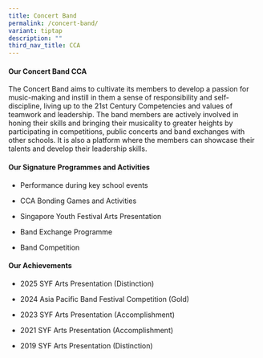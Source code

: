 ```yaml
---
title: Concert Band
permalink: /concert-band/
variant: tiptap
description: ""
third_nav_title: CCA
---
```

<h4><strong>Our Concert Band CCA</strong></h4>
<p>The Concert Band aims to cultivate its members to develop a passion for
music-making and instill in them a sense of responsibility and self-discipline,
living up to the 21st Century Competencies and values of teamwork and leadership.&nbsp;The
band members are actively involved in honing their skills and bringing
their musicality to greater heights by participating in competitions, public
concerts and band exchanges with other schools. It is also a platform where
the members can showcase their talents and develop their leadership skills.</p>
<h4><strong>Our Signature Programmes and Activities</strong></h4>
<ul data-tight="true" class="tight">
<li>
<p>Performance during key school events&nbsp;</p>
</li>
<li>
<p>CCA Bonding Games and Activities</p>
</li>
<li>
<p>Singapore Youth Festival Arts Presentation&nbsp;</p>
</li>
<li>
<p>Band Exchange Programme</p>
</li>
<li>
<p>Band Competition</p>
</li>
</ul>
<h4><strong>Our Achievements</strong></h4>
<ul data-tight="true" class="tight">
<li>
<p>2025 SYF Arts Presentation (Distinction)</p>
</li>
<li>
<p>2024 Asia Pacific Band Festival Competition (Gold)</p>
</li>
<li>
<p>2023 SYF Arts Presentation (Accomplishment)</p>
</li>
<li>
<p>2021 SYF Arts Presentation (Accomplishment)</p>
</li>
<li>
<p>2019 SYF Arts Presentation (Distinction)</p>
</li>
</ul>
<p></p>
